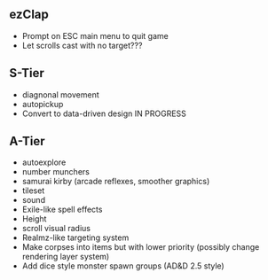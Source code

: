 ## ezClap

-  Prompt on ESC main menu to quit game
-  Let scrolls cast with no target???

## S-Tier

-  diagnonal movement
-  autopickup
-  Convert to data-driven design IN PROGRESS

## A-Tier

-  autoexplore
-  number munchers
-  samurai kirby (arcade reflexes, smoother graphics)
-  tileset
-  sound
-  Exile-like spell effects
-  Height
- scroll visual radius
- Realmz-like targeting system
- Make corpses into items but with lower priority (possibly change rendering layer system)
- Add dice style monster spawn groups (AD&D 2.5 style)
